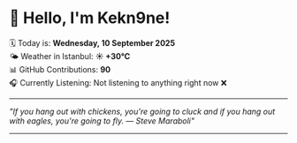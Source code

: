 # 👋 Hello, I'm Kekn9ne!

🗓️ Today is: **Wednesday, 10 September 2025**  
🌤️ Weather in Istanbul: **☀️   +30°C**  
📊 GitHub Contributions: **90**  
🎧 Currently Listening: Not listening to anything right now ❌

---

_"If you hang out with chickens, you're going to cluck and if you hang out with eagles, you're going to fly. — *Steve Maraboli*"_

---

